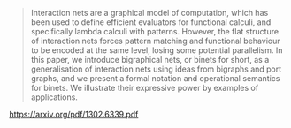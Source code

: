 > Interaction nets are a graphical model of computation, which has been used to define efficient evaluators for functional calculi, and specifically lambda calculi with patterns. However, the flat structure of interaction nets forces pattern matching and functional behaviour to be encoded at the same level, losing some potential parallelism. In this paper, we introduce bigraphical nets, or binets for short, as a generalisation of interaction nets using ideas from bigraphs and port graphs, and we present a formal notation and operational semantics for binets. We illustrate their expressive power by examples of applications.

https://arxiv.org/pdf/1302.6339.pdf